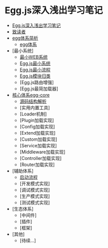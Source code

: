 # Egg.js深入浅出学习笔记
* [Egg.js深入浅出学习笔记](README.md)
* [致读者](note/reader/for-reader.md) 
* [egg体系简析](note/sys/readme.md)
  * [egg体系](note/sys/info.md) 
* [最小系统]
  * [最小WEB系统](note/start/smallest.md)
  * [Egg.js最小系统](note/start/mini.md)
  * [Egg.js最小流程](note/start/process.md)
  * [Egg.js模块归类](note/start/module.md)
  * [Egg.js路由增强]
  * [Egg.js最简加载器]
* [核心体系egg-core](note/egg-core/readme.md)  
  * [源码结构解析](note/egg-core/framework.md)  
  * [实用内置工具]
  * [Loader机制] 
  * [Plugin加载实现]
  * [Config加载实现]
  * [Extend加载实现]
  * [Custom加载实现]
  * [Service加载实现]
  * [Middleware加载实现]
  * [Controller加载实现]
  * [Router加载实现]
* [辅助体系]
  * [启动流程](note/egg/start-process.md) 
  * [开发模式实现]
  * [调试模式实现] 
  * [生产模式实现] 
  * [测试模式实现]
* [生态体系]
  * [中间件]  
  * [插件] 
  * [框架] 
* [其他]
  * [待续...]
  
  